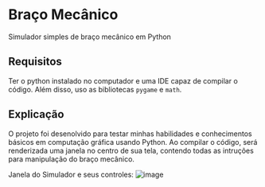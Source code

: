# Braço Mecânico
Simulador simples de braço mecânico em Python

## Requisitos

Ter o python instalado no computador e uma IDE capaz de compilar o código.
Além disso, uso as bibliotecas `pygame` e `math`.

## Explicação

O projeto foi desenolvido para testar minhas habilidades e conhecimentos básicos em computação gráfica usando Python. Ao compilar o código, será renderizada uma janela no centro de sua tela, contendo todas as intruções para manipulação do braço mecânico.

Janela do Simulador e seus controles:
![image](https://github.com/user-attachments/assets/c180e430-a323-4aed-9e6c-e9dd53ed8478)
